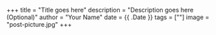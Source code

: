 +++
title = "Title goes here"
description = "Description goes here (Optional)"
author = "Your Name"
date = {{ .Date }}
tags = [""]
image = "post-picture.jpg"
+++
